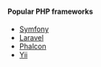 #### Popular PHP frameworks

- [Symfony](https://symfony.com/doc/current/)
- [Laravel](https://laravel.com/docs/5.7)
- [Phalcon](https://docs.phalconphp.com/en/)
- [Yii](https://www.yiiframework.com/doc/guide/2.0/en)
